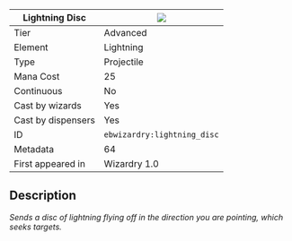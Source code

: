 | Lightning Disc |![](https://github.com/Electroblob77/Wizardry/blob/1.12.2/src/main/resources/assets/ebwizardry/textures/spells/lightning_disc.png)|
|---|---|
| Tier | Advanced |
| Element | Lightning |
| Type | Projectile |
| Mana Cost | 25 |
| Continuous | No |
| Cast by wizards | Yes |
| Cast by dispensers | Yes |
| ID | `ebwizardry:lightning_disc` |
| Metadata | 64 |
| First appeared in | Wizardry 1.0 |
## Description
_Sends a disc of lightning flying off in the direction you are pointing, which seeks targets._
